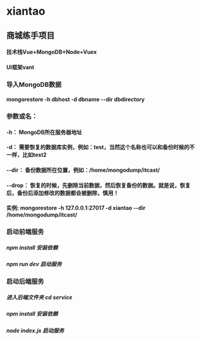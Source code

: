 # xiantao
## 商城练手项目  
#### 技术栈Vue+MongoDB+Node+Vuex   
#### UI框架vant   
### 导入MongoDB数据  
####  mongorestore -h dbhost -d dbname --dir dbdirectory
### 参数或名：
####            -h： MongoDB所在服务器地址
####            -d： 需要恢复的数据库实例，例如：test，当然这个名称也可以和备份时候的不一样，比如test2
####            --dir： 备份数据所在位置，例如：/home/mongodump/itcast/
####           --drop： 恢复的时候，先删除当前数据，然后恢复备份的数据。就是说，恢复后，备份后添加修改的数据都会被删除，慎用！
#### 实例: mongorestore -h 127.0.0.1:27017 -d xiantao --dir /home/mongodump/itcast/  
### 启动前端服务
##### npm install 安装依赖   
##### npm run dev 启动服务   
### 启动后端服务
##### 进入后端文件夹 cd service   
##### npm install 安装依赖    
##### node index.js 启动服务    
